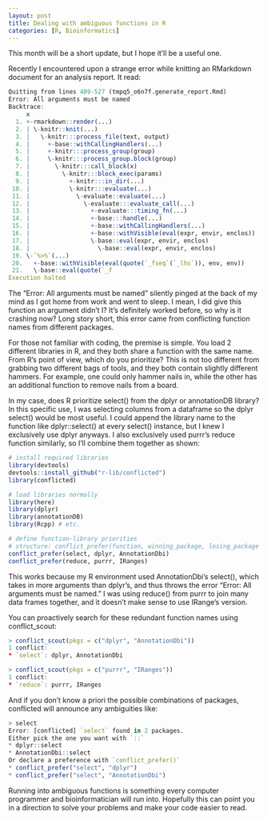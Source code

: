 ```yaml
---
layout: post
title: Dealing with ambiguous functions in R
categories: [R, Bioinformatics]
---
```


This month will be a short update, but I hope it’ll be a useful one.

Recently I encountered upon a strange error while knitting an RMarkdown document for an analysis report. It read:

```R
Quitting from lines 489-527 (tmpq5_o6n7f.generate_report.Rmd)
Error: All arguments must be named
Backtrace:
     x
  1. +-rmarkdown::render(...)
  2. | \-knitr::knit(...)
  3. |   \-knitr:::process_file(text, output)
  4. |     +-base::withCallingHandlers(...)
  5. |     +-knitr:::process_group(group)
  6. |     \-knitr:::process_group.block(group)
  7. |       \-knitr:::call_block(x)
  8. |         \-knitr:::block_exec(params)
  9. |           +-knitr:::in_dir(...)
 10. |           \-knitr:::evaluate(...)
 11. |             \-evaluate::evaluate(...)
 12. |               \-evaluate:::evaluate_call(...)
 13. |                 +-evaluate:::timing_fn(...)
 14. |                 +-base:::handle(...)
 15. |                 +-base::withCallingHandlers(...)
 16. |                 +-base::withVisible(eval(expr, envir, enclos))
 17. |                 \-base::eval(expr, envir, enclos)
 18. |                   \-base::eval(expr, envir, enclos)
 19. \-`%>%`(...)
 20.   +-base::withVisible(eval(quote(`_fseq`(`_lhs`)), env, env))
 21.   \-base::eval(quote(`_f
Execution halted

```

The “Error: All arguments must be named” silently pinged at the back of my mind as I got home from work and went to sleep. I mean, I did give this function an argument didn’t I? It’s definitely worked before, so why is it crashing now? Long story short, this error came from conflicting function names from different packages.

For those not familiar with coding, the premise is simple. You load 2 different libraries in R, and they both share a function with the same name. From R’s point of view, which do you prioritize? This is not too different from grabbing two different bags of tools, and they both contain slightly different hammers. For example, one could only hammer nails in, while the other has an additional function to remove nails from a board.

In my case, does R prioritize select() from the dplyr or annotationDB library? In this specific use, I was selecting columns from a dataframe so the dplyr select() would be most useful. I could append the library name to the function like dplyr::select() at every select() instance, but I knew I exclusively use dplyr anyways. I also exclusively used purrr’s reduce function similarly, so I’ll combine them together as shown:

```R
# install required libraries
library(devtools)
devtools::install_github("r-lib/conflicted")
library(conflicted)

# load libraries normally
library(here)
library(dplyr)
library(annotationDB)
library(Rcpp) # etc. 

# define function-library priorities
# structure: conflict_prefer(function, winning_package, losing_package = optional)
conflict_prefer(select, dplyr, AnnotationDbi)
conflict_prefer(reduce, purrr, IRanges)

```

This works because my R environment used AnnotationDbi’s select(), which takes in more arguments than dplyr’s, and thus throws the error “Error: All arguments must be named.” I was using reduce() from purrr to join many data frames together, and it doesn’t make sense to use IRange’s version.

You can proactively search for these redundant function names using conflict_scout:

```R
> conflict_scout(pkgs = c("dplyr", "AnnotationDbi"))
1 conflict:
* `select`: dplyr, AnnotationDbi

> conflict_scout(pkgs = c("purrr", "IRanges"))
1 conflict:
* `reduce`: purrr, IRanges

```

And if you don’t know a priori the possible combinations of packages, conflicted will announce any ambiguities like:

```R
> select
Error: [conflicted] `select` found in 2 packages.
Either pick the one you want with `::` 
* dplyr::select
* AnnotationDbi::select
Or declare a preference with `conflict_prefer()`
* conflict_prefer("select", "dplyr")
* conflict_prefer("select", "AnnotationDbi")

```

Running into ambiguous functions is something every computer programmer and bioinformatician will run into. Hopefully this can point you in a direction to solve your problems and make your code easier to read.